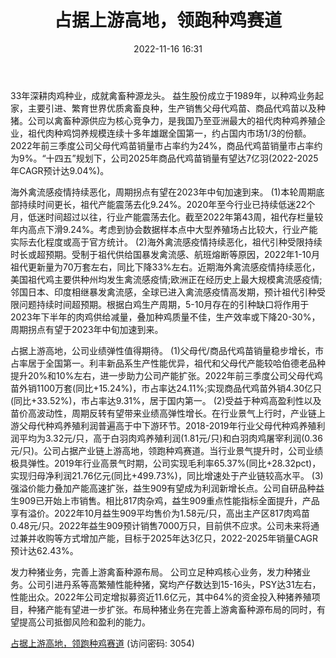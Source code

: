 ﻿---
title: 占据上游高地，领跑种鸡赛道
date: 2022-11-16 16:31
tags:
- 益生股份 
updated: 1970-01-01 08:00:00
---

33年深耕肉鸡种业，成就禽畜种源龙头。
益生股份成立于1989年，以种鸡业务起家，主要引进、繁育世界优质禽畜良种，生产销售父母代鸡苗、商品代鸡苗以及种猪。公司以禽畜种源供应为核心竞争力，是我国乃至亚洲最大的祖代肉种鸡养殖企业，祖代肉种鸡饲养规模连续十多年雄踞全国第一，约占国内市场1/3的份额。2022年前三季度公司父母代鸡苗销量市占率约为24%，商品代鸡苗销量市占率约为9%。“十四五”规划下，公司2025年商品代鸡苗销量有望达7亿羽(2022-2025年CAGR预计达9.04%)。

海外禽流感疫情持续恶化，周期拐点有望在2023年中旬加速到来。
(1)本轮周期底部持续时间更长，祖代产能震荡去化9.24%。2020年至今行业已持续低迷22个月，低迷时间超过以往，行业产能震荡去化。截至2022年第43周，祖代存栏量较年内高点下滑9.24%。考虑到协会数据样本点中大型养殖场占比较大，行业产能实际去化程度或高于官方统计。
(2)海外禽流感疫情持续恶化，祖代引种受限持续时长或超预期。受制于祖代供给国暴发禽流感、航班熔断等原因，2022年1-10月祖代更新量为70万套左右，同比下降33%左右。近期海外禽流感疫情持续恶化，美国祖代鸡主要供种州均发生禽流感疫情;欧洲正在经历史上最大规模禽流感疫情;邻国日本、印度相继暴发禽流感，全球已进入禽流感疫情高发期，预计祖代引种受限问题持续时间超预期。根据白鸡生产周期，5-10月存在的引种缺口将作用于2023年下半年的肉鸡供给减量，叠加种鸡质量不佳，生产效率或下降20-30%，周期拐点有望于2023年中旬加速到来。
<!-- more -->
占据上游高地，公司业绩弹性值得期待。
(1)父母代/商品代鸡苗销量稳步增长，市占率居于全国第一。利丰新品系生产性能优异，祖代和父母代产能较哈伯德老品种提升20%和10%左右，进一步助力公司产能扩张。2022年前三季度公司父母代鸡苗外销1100万套(同比+15.24%)，市占率达24.11%;实现商品代鸡苗外销4.30亿只(同比+33.52%)，市占率达9.31%，居于国内第一。
(2)受益于种鸡高盈利性以及苗价高波动性，周期反转有望带来业绩高弹性增长。在行业景气上行时，产业链上游父母代种鸡养殖利润普遍高于中下游环节。2018-2019年行业父母代种鸡养殖利润平均为3.32元/只，高于白羽肉鸡养殖利润(1.81元/只)和白羽肉鸡屠宰利润(0.36元/只)。公司占据产业链上游高地，领跑种鸡赛道。当行业景气提升时，公司业绩极具弹性。2019年行业高景气时期，公司实现毛利率65.37%(同比+28.32pct)，实现归母净利润21.76亿元(同比+499.73%)，同比增速处于产业链较高水平。
(3)强溢价能力叠加产能高速扩张，益生909有望成为利润新增长点。公司自研品种益生909已开始上市销售。相比817肉杂鸡，益生909重点性能指标全面提升，产品享有溢价。2022年10月益生909平均售价为1.58元/只，高出主产区817肉鸡苗0.48元/只。2022年益生909预计销售7000万只，目前供不应求。公司未来将通过兼并收购等方式增加产能，目标于2025年达3亿只，2022-2025年销量CAGR预计达62.43%。

发力种猪业务，完善上游禽畜种源布局。
公司立足种鸡核心业务，发力种猪业务。公司引进丹系等高繁殖性能种猪，窝均产仔数达到15-16头，PSY达31左右，性能出众。2022年公司定增拟募资近11.6亿元，其中64%的资金投入种猪养殖项目，种猪产能有望进一步扩张。布局种猪业务在完善上游禽畜种源布局的同时，有望提高公司抵御风险和盈利的能力。

[占据上游高地，领跑种鸡赛道](https://url12.ctfile.com/f/3948612-724538993-7c30e9?p=3054)
(访问密码: 3054)


